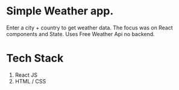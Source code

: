 # Simple Weather app.
Enter a city + country to get weather data.
The focus was on React components and State.
Uses Free Weather Api
no backend.
# Tech Stack
1. React JS
2. HTML / CSS

